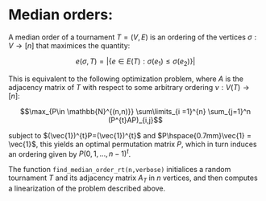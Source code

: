 # Median orders:

A median order of a tournament $T=(V,E)$ is an ordering of the vertices $\sigma:V\to [n]$ that maximices the quantity:

$$e(\sigma,T) = |\{ e\in E(T) : \sigma(e_{1}) \leq \sigma(e_{2}) \}|$$

This is equivalent to the following optimization problem, where $A$ is the adjacency matrix of $T$ with respect to some arbitrary ordering $\nu:V(T)\to [n]$:

$$\max_{P\in \mathbb{N}^{(n,n)}} \sum\limits_{i =1}^{n} \sum_{j=1}^n (P^{t}AP)_{i,j}$$

subject to $(\vec{1})^{t}P=(\vec{1})^{t}$ and $P\hspace{0.7mm}\vec{1} = \vec{1}$, this yields an optimal permutation matrix $P$, which in turn induces an ordering given by $P (0,1,...,n-1)^t$.

The function ```find_median_order_rt(n,verbose)``` initialices a random tournament $T$ and its adjacency matrix $A_T$ in $n$ vertices, and then computes a linearization of the problem described above.
